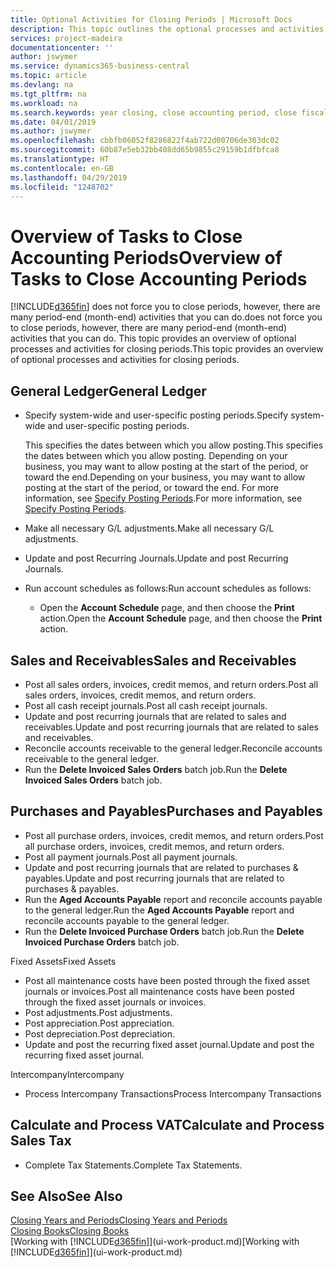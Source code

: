 ```yaml
---
title: Optional Activities for Closing Periods | Microsoft Docs
description: This topic outlines the optional processes and activities for closing accounting periods in Business Central.
services: project-madeira
documentationcenter: ''
author: jswymer
ms.service: dynamics365-business-central
ms.topic: article
ms.devlang: na
ms.tgt_pltfrm: na
ms.workload: na
ms.search.keywords: year closing, close accounting period, close fiscal year, aging, creditor payments, vendor payments
ms.date: 04/01/2019
ms.author: jswymer
ms.openlocfilehash: cbbfb06052f8286822f4ab722d00706de303dc02
ms.sourcegitcommit: 60b87e5eb32bb408dd65b9855c29159b1dfbfca8
ms.translationtype: HT
ms.contentlocale: en-GB
ms.lasthandoff: 04/29/2019
ms.locfileid: "1248702"
---
```

# <a name="overview-of-tasks-to-close-accounting-periods"></a><span data-ttu-id="06555-103">Overview of Tasks to Close Accounting Periods</span><span class="sxs-lookup"><span data-stu-id="06555-103">Overview of Tasks to Close Accounting Periods</span></span>
[!INCLUDE[d365fin](includes/d365fin_md.md)] <span data-ttu-id="06555-104">does not force you to close periods, however, there are many period-end (month-end) activities that you can do.</span><span class="sxs-lookup"><span data-stu-id="06555-104">does not force you to close periods, however, there are many period-end (month-end) activities that you can do.</span></span> <span data-ttu-id="06555-105">This topic provides an overview of optional processes and activities for closing periods.</span><span class="sxs-lookup"><span data-stu-id="06555-105">This topic provides an overview of optional processes and activities for closing periods.</span></span>  

## <a name="general-ledger"></a><span data-ttu-id="06555-106">General Ledger</span><span class="sxs-lookup"><span data-stu-id="06555-106">General Ledger</span></span>
* <span data-ttu-id="06555-107">Specify system-wide and user-specific posting periods.</span><span class="sxs-lookup"><span data-stu-id="06555-107">Specify system-wide and user-specific posting periods.</span></span>  

    <span data-ttu-id="06555-108">This specifies the dates between which you allow posting.</span><span class="sxs-lookup"><span data-stu-id="06555-108">This specifies the dates between which you allow posting.</span></span> <span data-ttu-id="06555-109">Depending on your business, you may want to allow posting at the start of the period, or toward the end.</span><span class="sxs-lookup"><span data-stu-id="06555-109">Depending on your business, you may want to allow posting at the start of the period, or toward the end.</span></span> <span data-ttu-id="06555-110">For more information, see [Specify Posting Periods](finance-how-specify-posting-periods.md).</span><span class="sxs-lookup"><span data-stu-id="06555-110">For more information, see [Specify Posting Periods](finance-how-specify-posting-periods.md).</span></span>  
* <span data-ttu-id="06555-111">Make all necessary G/L adjustments.</span><span class="sxs-lookup"><span data-stu-id="06555-111">Make all necessary G/L adjustments.</span></span>  
* <span data-ttu-id="06555-112">Update and post Recurring Journals.</span><span class="sxs-lookup"><span data-stu-id="06555-112">Update and post Recurring Journals.</span></span>  
  <!--* Process Consolidations-->
* <span data-ttu-id="06555-113">Run account schedules as follows:</span><span class="sxs-lookup"><span data-stu-id="06555-113">Run account schedules as follows:</span></span>  
  * <span data-ttu-id="06555-114">Open the **Account Schedule** page, and then choose the **Print** action.</span><span class="sxs-lookup"><span data-stu-id="06555-114">Open the **Account Schedule** page, and then choose the **Print** action.</span></span>  

## <a name="sales-and-receivables"></a><span data-ttu-id="06555-115">Sales and Receivables</span><span class="sxs-lookup"><span data-stu-id="06555-115">Sales and Receivables</span></span>
* <span data-ttu-id="06555-116">Post all sales orders, invoices, credit memos, and return orders.</span><span class="sxs-lookup"><span data-stu-id="06555-116">Post all sales orders, invoices, credit memos, and return orders.</span></span>  
* <span data-ttu-id="06555-117">Post all cash receipt journals.</span><span class="sxs-lookup"><span data-stu-id="06555-117">Post all cash receipt journals.</span></span>  
* <span data-ttu-id="06555-118">Update and post recurring journals that are related to sales and receivables.</span><span class="sxs-lookup"><span data-stu-id="06555-118">Update and post recurring journals that are related to sales and receivables.</span></span>  
* <span data-ttu-id="06555-119">Reconcile accounts receivable to the general ledger.</span><span class="sxs-lookup"><span data-stu-id="06555-119">Reconcile accounts receivable to the general ledger.</span></span>  
* <span data-ttu-id="06555-120">Run the **Delete Invoiced Sales Orders** batch job.</span><span class="sxs-lookup"><span data-stu-id="06555-120">Run the **Delete Invoiced Sales Orders** batch job.</span></span>  

## <a name="purchases-and-payables"></a><span data-ttu-id="06555-121">Purchases and Payables</span><span class="sxs-lookup"><span data-stu-id="06555-121">Purchases and Payables</span></span>
* <span data-ttu-id="06555-122">Post all purchase orders, invoices, credit memos, and return orders.</span><span class="sxs-lookup"><span data-stu-id="06555-122">Post all purchase orders, invoices, credit memos, and return orders.</span></span>  
* <span data-ttu-id="06555-123">Post all payment journals.</span><span class="sxs-lookup"><span data-stu-id="06555-123">Post all payment journals.</span></span>  
* <span data-ttu-id="06555-124">Update and post recurring journals that are related to purchases & payables.</span><span class="sxs-lookup"><span data-stu-id="06555-124">Update and post recurring journals that are related to purchases & payables.</span></span>  
* <span data-ttu-id="06555-125">Run the **Aged Accounts Payable** report and reconcile accounts payable to the general ledger.</span><span class="sxs-lookup"><span data-stu-id="06555-125">Run the **Aged Accounts Payable** report and reconcile accounts payable to the general ledger.</span></span>  
* <span data-ttu-id="06555-126">Run the **Delete Invoiced Purchase Orders** batch job.</span><span class="sxs-lookup"><span data-stu-id="06555-126">Run the **Delete Invoiced Purchase Orders** batch job.</span></span>  

<span data-ttu-id="06555-127">Fixed Assets</span><span class="sxs-lookup"><span data-stu-id="06555-127">Fixed Assets</span></span>
* <span data-ttu-id="06555-128">Post all maintenance costs have been posted through the fixed asset journals or invoices.</span><span class="sxs-lookup"><span data-stu-id="06555-128">Post all maintenance costs have been posted through the fixed asset journals or invoices.</span></span>
* <span data-ttu-id="06555-129">Post adjustments.</span><span class="sxs-lookup"><span data-stu-id="06555-129">Post adjustments.</span></span>
* <span data-ttu-id="06555-130">Post appreciation.</span><span class="sxs-lookup"><span data-stu-id="06555-130">Post appreciation.</span></span>
* <span data-ttu-id="06555-131">Post depreciation.</span><span class="sxs-lookup"><span data-stu-id="06555-131">Post depreciation.</span></span>
* <span data-ttu-id="06555-132">Update and post the recurring fixed asset journal.</span><span class="sxs-lookup"><span data-stu-id="06555-132">Update and post the recurring fixed asset journal.</span></span>

<span data-ttu-id="06555-133">Intercompany</span><span class="sxs-lookup"><span data-stu-id="06555-133">Intercompany</span></span>
* <span data-ttu-id="06555-134">Process Intercompany Transactions</span><span class="sxs-lookup"><span data-stu-id="06555-134">Process Intercompany Transactions</span></span>

## <a name="calculate-and-process-sales-tax"></a><span data-ttu-id="06555-135">Calculate and Process VAT</span><span class="sxs-lookup"><span data-stu-id="06555-135">Calculate and Process Sales Tax</span></span>
* <span data-ttu-id="06555-136">Complete Tax Statements.</span><span class="sxs-lookup"><span data-stu-id="06555-136">Complete Tax Statements.</span></span>  

## <a name="see-also"></a><span data-ttu-id="06555-137">See Also</span><span class="sxs-lookup"><span data-stu-id="06555-137">See Also</span></span>
[<span data-ttu-id="06555-138">Closing Years and Periods</span><span class="sxs-lookup"><span data-stu-id="06555-138">Closing Years and Periods</span></span>](year-close-years-periods.md)  
[<span data-ttu-id="06555-139">Closing Books</span><span class="sxs-lookup"><span data-stu-id="06555-139">Closing Books</span></span>](year-close-books.md)  
<span data-ttu-id="06555-140">[Working with [!INCLUDE[d365fin](includes/d365fin_md.md)]](ui-work-product.md)</span><span class="sxs-lookup"><span data-stu-id="06555-140">[Working with [!INCLUDE[d365fin](includes/d365fin_md.md)]](ui-work-product.md)</span></span>
